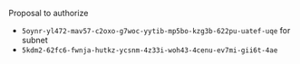 Proposal to authorize
- `5oynr-yl472-mav57-c2oxo-g7woc-yytib-mp5bo-kzg3b-622pu-uatef-uqe`
for subnet
- `5kdm2-62fc6-fwnja-hutkz-ycsnm-4z33i-woh43-4cenu-ev7mi-gii6t-4ae`
